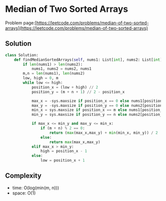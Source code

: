 # Median of Two Sorted Arrays

Problem page:[https://leetcode.com/problems/median-of-two-sorted-arrays](https://leetcode.com/problems/median-of-two-sorted-arrays)

## Solution

```python
class Solution:
    def findMedianSortedArrays(self, nums1: List[int], nums2: List[int]) -> float:
        if len(nums1) > len(nums2):
            nums1, nums2 = nums2, nums1
        m,n = len(nums1), len(nums2)
        low, high = 0, m
        while low <= high:
            position_x = (low + high) // 2
            position_y = (m + n + 1) // 2 - position_x

            max_x = -sys.maxsize if position_x == 0 else nums1[position_x - 1]
            max_y = -sys.maxsize if position_y == 0 else nums2[position_y - 1]
            min_x = sys.maxsize if position_x == m else nums1[position_x]
            min_y = sys.maxsize if position_y == n else nums2[position_y]

            if max_x <= min_y and max_y <= min_x:
                if (m + n) % 2 == 0:
                    return (max(max_x,max_y) + min(min_x, min_y)) / 2
                else:
                    return max(max_x,max_y)
            elif max_x > min_y:
                high = position_x - 1
            else:
                low = position_x + 1
```

## Complexity

- time: O(log(min(m, n)))
- space: O(1)

